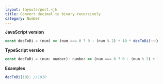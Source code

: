 ```yaml
---
layout: layouts/post.njk
title: Convert decimal to binary recursively
category: Number
---
```


**JavaScript version**

```js
const decToBi = (num) => (num === 0 ? 0 : (num % 2) + 10 * decToBi(~~(num / 2)));
```

**TypeScript version**

```js
const decToBi = (num: number): number => (num === 0 ? 0 : (num % 2) + 10 * decToBi(~~(num / 2)));
```

**Examples**

```js
decToBi(10); //1010
```
